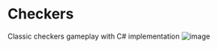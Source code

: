 # Checkers
 Classic checkers gameplay with C# implementation
![image](https://github.com/Deniisaa/Checkers/assets/147084075/692e8d7d-5625-46ec-afdf-4aa74d2061dd)
